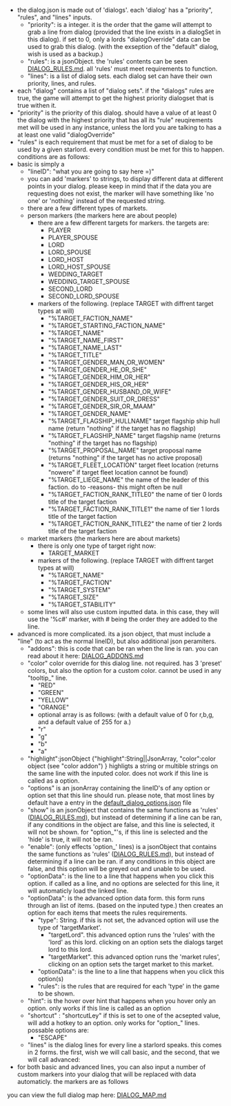 * the dialog.json is made out of 'dialogs'. each 'dialog' has a "priority", "rules", and "lines" inputs.
    * "priority": is a integer. it is the order that the game will attempt to grab a line from dialog (provided that the line exists in a dialogSet in this dialog). if set to 0, only a lords "dialogOverride" data can be used to grab this dialog. (with the exseption of the "default" dialog, wish is used as a backup.)
    * "rules": is a jsonObject. the 'rules' contents can be seen [DIALOG_RULES.md](https://github.com/Alaricdragon/Starlords_Temp/tree/master/theManyReadmes/DIALOG_RULES.md). all 'rules' must meet requirements to function.
    * "lines": is a list of dialog sets. each dialog set can have their own priority, lines, and rules.
* each "dialog" contains a list of "dialog sets". if the "dialogs" rules are true, the game will attempt to get the highest priority dialogset that is true withen it.
* "priority" is the priority of this dialog. should have a value of at least 0 the dialog with the highest priority that has all its "rule" reuqirements met will be used in any instance, unless the lord you are talking to has a at least one valid "dialogOverride"
* "rules" is each requirement that must be met for a set of dialog to be used by a given starlord. every condition must be met for this to happen. conditions are as follows:
* basic is simply a
    * "lineID": "what you are going to say here =)"
    * you can add 'markers' to strings, to display different data at different points in your dialog. please keep in mind that if the data you are requesting does not exist, the marker will have something like 'no one' or 'nothing' instead of the requested string.
    * there are a few different types of markets.
    * person markers (the markers here are about people)
        * there are a few different targets for markers. the targets are:
            * PLAYER
            * PLAYER_SPOUSE
            * LORD
            * LORD_SPOUSE
            * LORD_HOST
            * LORD_HOST_SPOUSE
            * WEDDING_TARGET
            * WEDDING_TARGET_SPOUSE
            * SECOND_LORD
            * SECOND_LORD_SPOUSE
        * markers of the following. (replace TARGET with diffrent target types at will)
            * "%TARGET_FACTION_NAME"
            * "%TARGET_STARTING_FACTION_NAME"
            * "%TARGET_NAME"
            * "%TARGET_NAME_FIRST"
            * "%TARGET_NAME_LAST"
            * "%TARGET_TITLE"
            * "%TARGET_GENDER_MAN_OR_WOMEN"
            * "%TARGET_GENDER_HE_OR_SHE"
            * "%TARGET_GENDER_HIM_OR_HER"
            * "%TARGET_GENDER_HIS_OR_HER"
            * "%TARGET_GENDER_HUSBAND_OR_WIFE"
            * "%TARGET_GENDER_SUIT_OR_DRESS"
            * "%TARGET_GENDER_SIR_OR_MAAM"
            * "%TARGET_GENDER_NAME"
            * "%TARGET_FLAGSHIP_HULLNAME" target flagship ship hull name (return "nothing" if the target has no flagship)
            * "%TARGET_FLAGSHIP_NAME" target flagship name (returns "nothing" if the target has no flagship)
            * "%TARGET_PROPOSAL_NAME" target proposal name (returns "nothing" if the target has no active proposal)
            * "%TARGET_FLEET_LOCATION" target fleet location (returns "nowere" if target fleet location cannot be found)
            * "%TARGET_LIEGE_NAME" the name of the leader of this faction. do to -reasons- this might often be null
            * "%TARGET_FACTION_RANK_TITLE0" the name of tier 0 lords title of the target faction
            * "%TARGET_FACTION_RANK_TITLE1" the name of tier 1 lords title of the target faction
            * "%TARGET_FACTION_RANK_TITLE2" the name of tier 2 lords title of the target faction
    * market markers (the markers here are about markets)
      * there is only one type of target right now:
        * TARGET_MARKET
      * markers of the following. (replace TARGET with diffrent target types at will)
        * "%TARGET_NAME"
        * "%TARGET_FACTION"
        * "%TARGET_SYSTEM"
        * "%TARGET_SIZE"
        * "%TARGET_STABILITY"
    * some lines will also use custom inputted data. in this case, they will use the '%c#' marker, with # being the order they are added to the line.
* advanced is more complicated. its a json object, that must include a "line" (to act as the normal lineID), but also additional json peramiters.
    * "addons": this is code that can be ran when the line is ran. you can read about it here: [DIALOG_ADDONS.md](https://github.com/Alaricdragon/Starlords_Temp/tree/master/theManyReadmes/DIALOG_ADDONS.md)
    * "color" color override for this dialog line. not required. has 3 'preset' colors, but also the option for a custom color. cannot be used in any "tooltip_" line.
        * "RED"
        * "GREEN"
        * "YELLOW"
        * "ORANGE"
        * optional array is as follows: (with a default value of 0 for r,b,g, and a default value of 255 for a.)
        * "r"
        * "g"
        * "b"
        * "a"
    * "highlight":jsonObject {"highlight":String||JsonArray, "color":color object (see "color addon") } highligts a string or multible strings on the same line with the inputed color. does not work if this line is called as a option.
    * "options" is an jsonArray containing the lineID's of any option or option set that this line should run. please note, that most lines by default have a entry in the [default_dialog_options.json](https://github.com/Alaricdragon/Starlords_Temp/tree/master/data/lords/default_dialog_options.json) file
    * "show" is an jsonObject that contains the same functions as 'rules' ([DIALOG_RULES.md](https://github.com/Alaricdragon/Starlords_Temp/tree/master/theManyReadmes/DIALOG_RULES.md)), but instead of determining if a line can be ran, if any conditions in the object are false, and this line is selected, it will not be shown. for "option_"'s, if this line is selected and the 'hide' is true, it will not be ran.
    * "enable": (only effects 'option_' lines) is a jsonObject that contains the same functions as 'rules' ([DIALOG_RULES.md](https://github.com/Alaricdragon/Starlords_Temp/tree/master/theManyReadmes/DIALOG_RULES.md)), but instead of determining if a line can be ran. if any conditions in this object are false, and this option will be greyed out and unable to be used.
    * "optionData": is the line to a line that happens when you click this option. if called as a line, and no options are selected for this line, it will automaticly load the linked line.
    * "optionData": is the advanced option data form. this form runs through an list of items. (based on the inputed type.) then creates an option for each items that meets the rules requirements.
        * "type": String. if this is not set, the advanced option will use the type of 'targetMarket'.
            * "targetLord". this advanced option runs the 'rules' with the 'lord' as this lord. clicking on an option sets the dialogs target lord to this lord.
            * "targetMarket". this advanced option runs the 'market rules', clicking on an option sets the target market to this market.
        * "optionData": is the line to a line that happens when you click this option(s)
        * "rules": is the rules that are required for each 'type' in the game to be shown.
    * "hint": is the hover over hint that happens when you hover only an option. only works if this line is called as an option
    * "shortcut" : "shortcutLey" if this is set to one of the acsepted value, will add a hotkey to an option. only works for "option_" lines. possable options are:
        * "ESCAPE"
    * "lines" is the dialog lines for every line a starlord speaks. this comes in 2 forms. the first, wish we will call basic, and the second, that we will call advanced:
* for both basic and advanced lines, you can also input a number of custom markers into your dialog that will be replaced with data automaticly. the markers are as follows

you can view the full dialog map here: [DIALOG_MAP.md](https://github.com/Alaricdragon/Starlords_Temp/tree/master/theManyReadmes/DIALOG_MAP.md)